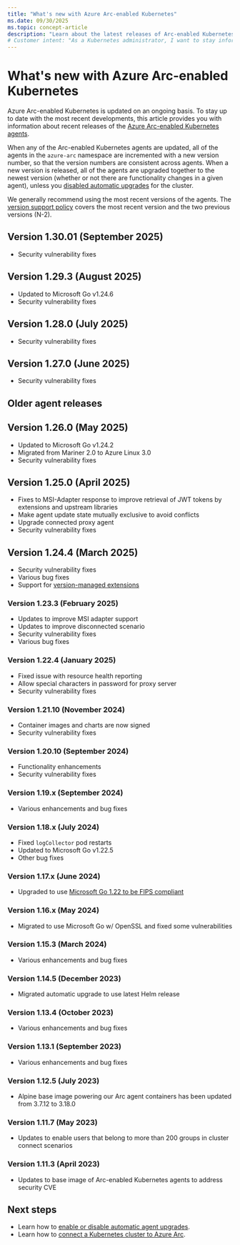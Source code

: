 ```yaml
---
title: "What's new with Azure Arc-enabled Kubernetes"
ms.date: 09/30/2025
ms.topic: concept-article
description: "Learn about the latest releases of Arc-enabled Kubernetes."
# Customer intent: "As a Kubernetes administrator, I want to stay informed about the latest updates and enhancements to Azure Arc-enabled Kubernetes agents, so that I can ensure my cluster is secure and operates with the most reliable version."
---
```


# What's new with Azure Arc-enabled Kubernetes

Azure Arc-enabled Kubernetes is updated on an ongoing basis. To stay up to date with the most recent developments, this article provides you with information about recent releases of the [Azure Arc-enabled Kubernetes agents](conceptual-agent-overview.md).

When any of the Arc-enabled Kubernetes agents are updated, all of the agents in the `azure-arc` namespace are incremented with a new version number, so that the version numbers are consistent across agents. When a new version is released, all of the agents are upgraded together to the newest version (whether or not there are functionality changes in a given agent), unless you [disabled automatic upgrades](agent-upgrade.md) for the cluster.

We generally recommend using the most recent versions of the agents. The [version support policy](agent-upgrade.md#version-support-policy) covers the most recent version and the two previous versions (N-2).

## Version 1.30.01 (September 2025)

- Security vulnerability fixes

## Version 1.29.3 (August 2025)

- Updated to Microsoft Go v1.24.6
- Security vulnerability fixes

## Version 1.28.0 (July 2025)

- Security vulnerability fixes

## Version 1.27.0 (June 2025)

- Security vulnerability fixes

## Older agent releases

## Version 1.26.0 (May 2025)

- Updated to Microsoft Go v1.24.2
- Migrated from Mariner 2.0 to Azure Linux 3.0
- Security vulnerability fixes

## Version 1.25.0 (April 2025)

- Fixes to MSI-Adapter response to improve retrieval of JWT tokens by extensions and upstream libraries
- Make agent update state mutually exclusive to avoid conflicts
- Upgrade connected proxy agent
- Security vulnerability fixes

## Version 1.24.4 (March 2025)

- Security vulnerability fixes
- Various bug fixes
- Support for [version-managed extensions](managed-extensions.md)

### Version 1.23.3 (February 2025)

- Updates to improve MSI adapter support
- Updates to improve disconnected scenario
- Security vulnerability fixes
- Various bug fixes

### Version 1.22.4 (January 2025)

- Fixed issue with resource health reporting
- Allow special characters in password for proxy server
- Security vulnerability fixes

### Version 1.21.10 (November 2024)

- Container images and charts are now signed
- Security vulnerability fixes

### Version 1.20.10 (September 2024)

- Functionality enhancements
- Security vulnerability fixes

### Version 1.19.x (September 2024)

- Various enhancements and bug fixes

### Version 1.18.x (July 2024)

- Fixed `logCollector` pod restarts
- Updated to Microsoft Go v1.22.5
- Other bug fixes

### Version 1.17.x (June 2024)

- Upgraded to use [Microsoft Go 1.22 to be FIPS compliant](https://github.com/microsoft/go/blob/microsoft/main/eng/doc/fips/README.md#tls-with-fips-compliant-settings)

### Version 1.16.x (May 2024)

- Migrated to use Microsoft Go w/ OpenSSL and fixed some vulnerabilities

### Version 1.15.3 (March 2024)

- Various enhancements and bug fixes

### Version 1.14.5 (December 2023)

- Migrated automatic upgrade to use latest Helm release

### Version 1.13.4 (October 2023)

- Various enhancements and bug fixes

### Version 1.13.1 (September 2023)

- Various enhancements and bug fixes

### Version 1.12.5 (July 2023)

- Alpine base image powering our Arc agent containers has been updated from 3.7.12 to 3.18.0

### Version 1.11.7 (May 2023)

- Updates to enable users that belong to more than 200 groups in cluster connect scenarios

### Version 1.11.3 (April 2023)

- Updates to base image of Arc-enabled Kubernetes agents to address security CVE

## Next steps

- Learn how to [enable or disable automatic agent upgrades](agent-upgrade.md).
- Learn how to [connect a Kubernetes cluster to Azure Arc](quickstart-connect-cluster.md).
